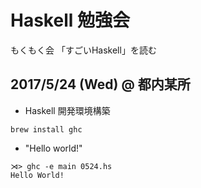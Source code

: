 Haskell 勉強会
=========

もくもく会
「すごいHaskell」を読む

## 2017/5/24 (Wed) @ 都内某所
 - Haskell 開発環境構築
```
brew install ghc
```

 - "Hello world!"
```
⋊> ghc -e main 0524.hs
Hello World!
```
